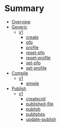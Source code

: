 # Summary

- [Overview](./README.md)
- [Generic](./generic/index.md)
    - [v1](./generic/v1/index.md)
        - [create](./generic/v1/create.md)
        - [pfp](./generic/v1/pfp.md)
        - [profile](./generic/v1/profile.md)
        - [reset-pfp](./generic/v1/reset-pfp.md)
        - [reset-profile](./generic/v1/reset-profile.md)
        - [set-pfp](./generic/v1/set-pfp.md)
        - [set-profile](./generic/v1/set-profile.md)
- [Compile](./compile/index.md)
    - [v1](./compile/v1/index.md)
        - [simple](./compile/v1/simple.md)
- [Publish](./publish/index.md)
    - [v1](./publish/v1/index.md)
        - [createcoll]()
        - [published-file]()
        - [publish]()
        - [publishes]()
        - [update-publish]()
